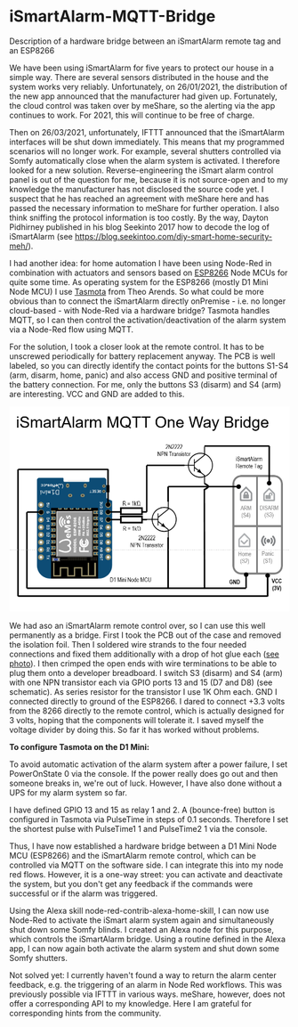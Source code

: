 # iSmartAlarm-MQTT-Bridge
Description of a hardware bridge between an iSmartAlarm remote tag and an ESP8266

We have been using iSmartAlarm for five years to protect our house in a simple way. There are several sensors distributed in the house and the system works very reliably. Unfortunately, on 26/01/2021, the distribution of the new app announced that the manufacturer had given up. Fortunately, the cloud control was taken over by meShare, so the alerting via the app continues to work. For 2021, this will continue to be free of charge.

Then on 26/03/2021, unfortunately, IFTTT announced that the iSmartAlarm interfaces will be shut down immediately. This means that my programmed scenarios will no longer work. For example, several shutters controlled via Somfy automatically close when the alarm system is activated. I therefore looked for a new solution. Reverse-engineering the iSmart alarm control panel is out of the question for me, because it is not source-open and to my knowledge the manufacturer has not disclosed the source code yet. I suspect that he has reached an agreement with meShare here and has passed the necessary information to meShare for further operation. I also think sniffing the protocol information is too costly. By the way, Dayton Pidhirney published in his blog Seekinto 2017 how to decode the log of iSmartAlarm (see https://blog.seekintoo.com/diy-smart-home-security-meh/).

I had another idea: for home automation I have been using Node-Red in combination with actuators and sensors based on [ESP8266](https://en.wikipedia.org/wiki/ESP8266) Node MCUs for quite some time. As operating system for the ESP8266 (mostly D1 Mini Node MCU) I use [Tasmota](https://github.com/arendst/Tasmota) from Theo Arends. So what could be more obvious than to connect the iSmartAlarm directly onPremise - i.e. no longer cloud-based - with Node-Red via a hardware bridge? Tasmota handles MQTT, so I can then control the activation/deactivation of the alarm system via a Node-Red flow using MQTT.

For the solution, I took a closer look at the remote control. It has to be unscrewed periodically for battery replacement anyway. The PCB is well labeled, so you can directly identify the contact points for the buttons S1-S4 (arm, disarm, home, panic) and also access GND and positive terminal of the battery connection. For me, only the buttons S3 (disarm) and S4 (arm) are interesting. VCC and GND are added to this.

![iSmartAlarm MQTT Bridge schematic](iSmartAlarm_MQTT_Bridge_schematic.png)

We had aso an iSmartAlarm remote control over, so I can use this well permanently as a bridge. First I took the PCB out of the case and removed the isolation foil. Then I soldered wire strands to the four needed connections and fixed them additionally with a drop of hot glue each ([see photo](https://github.com/Programmierfreund/iSmartAlarm-MQTT-Bridge/blob/main/iSmartAlarm_MQTT_Bridge_soldering_points.png)). I then crimped the open ends with wire terminations to be able to plug them onto a developer breadboard. I switch S3 (disarm) and S4 (arm) with one NPN transistor each via GPIO ports 13 and 15 (D7 and D8) (see schematic). As series resistor for the transistor I use 1K Ohm each. GND I connected directly to ground of the ESP8266. I dared to connect +3.3 volts from the 8266 directly to the remote control, which is actually designed for 3 volts, hoping that the components will tolerate it. I saved myself the voltage divider by doing this. So far it has worked without problems.

**To configure Tasmota on the D1 Mini:**

To avoid automatic activation of the alarm system after a power failure, I set PowerOnState 0 via the console. If the power really does go out and then someone breaks in, we're out of luck. However, I have also done without a UPS for my alarm system so far.

I have defined GPIO 13 and 15 as relay 1 and 2. A (bounce-free) button is configured in Tasmota via PulseTime in steps of 0.1 seconds. Therefore I set the shortest pulse with PulseTime1 1 and PulseTime2 1 via the console.

Thus, I have now established a hardware bridge between a D1 Mini Node MCU (ESP8266) and the iSmartAlarm remote control, which can be controlled via MQTT on the software side. I can integrate this into my node red flows. However, it is a one-way street: you can activate and deactivate the system, but you don't get any feedback if the commands were successful or if the alarm was triggered.

Using the Alexa skill node-red-contrib-alexa-home-skill, I can now use Node-Red to activate the iSmart alarm system again and simultaneously shut down some Somfy blinds. I created an Alexa node for this purpose, which controls the iSmartAlarm bridge. Using a routine defined in the Alexa app, I can now again both activate the alarm system and shut down some Somfy shutters.

Not solved yet: I currently haven't found a way to return the alarm center feedback, e.g. the triggering of an alarm in Node Red workflows. This was previously possible via IFTTT in various ways. meShare, however, does not offer a corresponding API to my knowledge. Here I am grateful for corresponding hints from the community.
